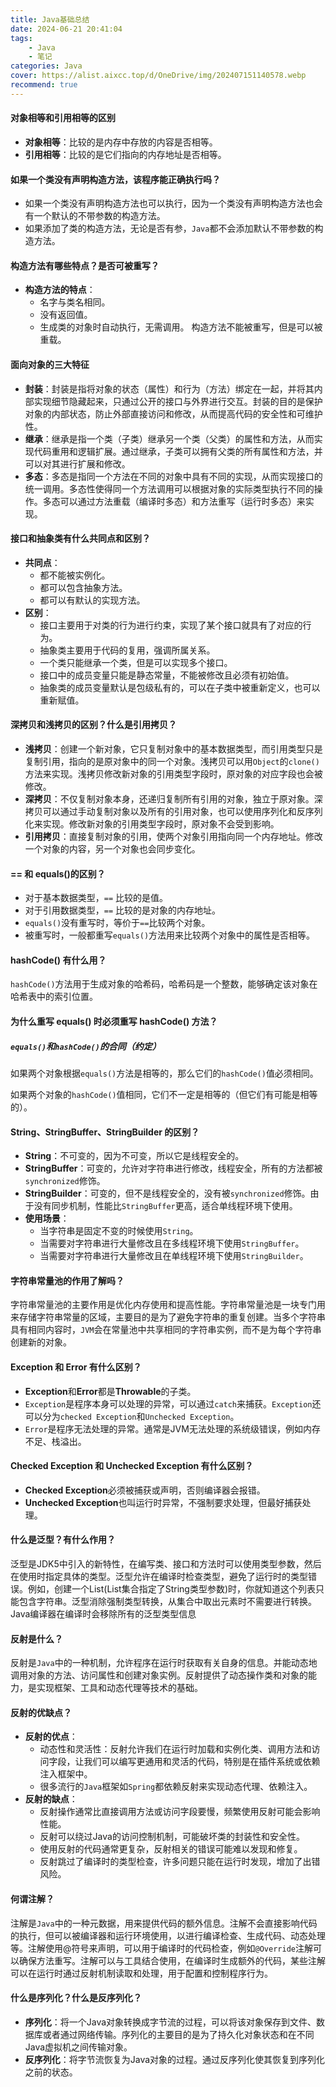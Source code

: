 ```yaml
---
title: Java基础总结
date: 2024-06-21 20:41:04
tags: 
    - Java
    - 笔记
categories: Java
cover: https://alist.aixcc.top/d/OneDrive/img/202407151140578.webp
recommend: true
---
```

#### 对象相等和引用相等的区别
- **对象相等**：比较的是内存中存放的内容是否相等。
- **引用相等**：比较的是它们指向的内存地址是否相等。

#### 如果一个类没有声明构造方法，该程序能正确执行吗？
- 如果一个类没有声明构造方法也可以执行，因为一个类没有声明构造方法也会有一个默认的不带参数的构造方法。
- 如果添加了类的构造方法，无论是否有参，`Java`都不会添加默认不带参数的构造方法。

#### 构造方法有哪些特点？是否可被重写？
- **构造方法的特点**：
  - 名字与类名相同。
  - 没有返回值。
  - 生成类的对象时自动执行，无需调用。
    构造方法不能被重写，但是可以被重载。

#### 面向对象的三大特征
- **封装**：封装是指将对象的状态（属性）和行为（方法）绑定在一起，并将其内部实现细节隐藏起来，只通过公开的接口与外界进行交互。封装的目的是保护对象的内部状态，防止外部直接访问和修改，从而提高代码的安全性和可维护性。
- **继承**：继承是指一个类（子类）继承另一个类（父类）的属性和方法，从而实现代码重用和逻辑扩展。通过继承，子类可以拥有父类的所有属性和方法，并可以对其进行扩展和修改。
- **多态**：多态是指同一个方法在不同的对象中具有不同的实现，从而实现接口的统一调用。多态性使得同一个方法调用可以根据对象的实际类型执行不同的操作。多态可以通过方法重载（编译时多态）和方法重写（运行时多态）来实现。

#### 接口和抽象类有什么共同点和区别？
- **共同点**：
  - 都不能被实例化。
  - 都可以包含抽象方法。
  - 都可以有默认的实现方法。
- **区别**：
  - 接口主要用于对类的行为进行约束，实现了某个接口就具有了对应的行为。
  - 抽象类主要用于代码的复用，强调所属关系。
  - 一个类只能继承一个类，但是可以实现多个接口。
  - 接口中的成员变量只能是静态常量，不能被修改且必须有初始值。
  - 抽象类的成员变量默认是包级私有的，可以在子类中被重新定义，也可以重新赋值。

#### 深拷贝和浅拷贝的区别？什么是引用拷贝？
- **浅拷贝**：创建一个新对象，它只复制对象中的基本数据类型，而引用类型只是复制引用，指向的是原对象中的同一个对象。浅拷贝可以用`Object`的`clone()`方法来实现。浅拷贝修改新对象的引用类型字段时，原对象的对应字段也会被修改。
- **深拷贝**：不仅复制对象本身，还递归复制所有引用的对象，独立于原对象。深拷贝可以通过手动复制对象以及所有的引用对象，也可以使用序列化和反序列化来实现。修改新对象的引用类型字段时，原对象不会受到影响。
- **引用拷贝**：直接复制对象的引用，使两个对象引用指向同一个内存地址。修改一个对象的内容，另一个对象也会同步变化。

#### == 和 equals()的区别？
- 对于基本数据类型，`==` 比较的是值。
- 对于引用数据类型，`==` 比较的是对象的内存地址。
- `equals()`没有重写时，等价于`==`比较两个对象。
- 被重写时，一般都重写`equals()`方法用来比较两个对象中的属性是否相等。

#### hashCode() 有什么用？
`hashCode()`方法用于生成对象的哈希码，哈希码是一个整数，能够确定该对象在哈希表中的索引位置。

#### 为什么重写 equals() 时必须重写 hashCode() 方法？

##### `equals()`和`hashCode()`的合同（约定）

如果两个对象根据`equals()`方法是相等的，那么它们的`hashCode()`值必须相同。

如果两个对象的`hashCode()`值相同，它们不一定是相等的（但它们有可能是相等的）。

#### String、StringBuffer、StringBuilder 的区别？
- **String**：不可变的，因为不可变，所以它是线程安全的。
- **StringBuffer**：可变的，允许对字符串进行修改，线程安全，所有的方法都被`synchronized`修饰。
- **StringBuilder**：可变的，但不是线程安全的，没有被`synchronized`修饰。由于没有同步机制，性能比`StringBuffer`更高，适合单线程环境下使用。
- **使用场景**：
  - 当字符串是固定不变的时候使用`String`。
  - 当需要对字符串进行大量修改且在多线程环境下使用`StringBuffer`。
  - 当需要对字符串进行大量修改且在单线程环境下使用`StringBuilder`。

#### 字符串常量池的作用了解吗？
字符串常量池的主要作用是优化内存使用和提高性能。字符串常量池是一块专门用来存储字符串常量的区域，主要目的是为了避免字符串的重复创建。当多个字符串具有相同内容时，`JVM`会在常量池中共享相同的字符串实例，而不是为每个字符串创建新的对象。

#### Exception 和 Error 有什么区别？
- **Exception**和**Error**都是**Throwable**的子类。
- `Exception`是程序本身可以处理的异常，可以通过`catch`来捕获。`Exception`还可以分为`checked Exception`和`Unchecked Exception`。
- `Error`是程序无法处理的异常。通常是JVM无法处理的系统级错误，例如内存不足、栈溢出。

#### Checked Exception 和 Unchecked Exception 有什么区别？
- **Checked Exception**必须被捕获或声明，否则编译器会报错。
- **Unchecked Exception**也叫运行时异常，不强制要求处理，但最好捕获处理。

#### 什么是泛型？有什么作用？
泛型是JDK5中引入的新特性，在编写类、接口和方法时可以使用类型参数，然后在使用时指定具体的类型。泛型允许在编译时检查类型，避免了运行时的类型错误。例如，创建一个List<String>(List集合指定了String类型参数)时，你就知道这个列表只能包含字符串。泛型消除强制类型转换，从集合中取出元素时不需要进行转换。Java编译器在编译时会移除所有的泛型类型信息

#### 反射是什么？
反射是`Java`中的一种机制，允许程序在运行时获取有关自身的信息。并能动态地调用对象的方法、访问属性和创建对象实例。反射提供了动态操作类和对象的能力，是实现框架、工具和动态代理等技术的基础。

#### 反射的优缺点？
- **反射的优点**：
  - 动态性和灵活性：反射允许我们在运行时加载和实例化类、调用方法和访问字段，让我们可以编写更通用和灵活的代码，特别是在插件系统或依赖注入框架中。
  - 很多流行的`Java`框架如`Spring`都依赖反射来实现动态代理、依赖注入。
- **反射的缺点**：
  - 反射操作通常比直接调用方法或访问字段要慢，频繁使用反射可能会影响性能。
  - 反射可以绕过Java的访问控制机制，可能破坏类的封装性和安全性。
  - 使用反射的代码通常更复杂，反射相关的错误可能难以发现和修复。
  - 反射跳过了编译时的类型检查，许多问题只能在运行时发现，增加了出错风险。

#### 何谓注解？
注解是`Java`中的一种元数据，用来提供代码的额外信息。注解不会直接影响代码的执行，但可以被编译器和运行环境使用，以进行编译检查、生成代码、动态处理等。注解使用@符号来声明，可以用于编译时的代码检查，例如`@Override`注解可以确保方法重写。注解可以与工具结合使用，在编译时生成额外的代码，某些注解可以在运行时通过反射机制读取和处理，用于配置和控制程序行为。

#### 什么是序列化？什么是反序列化？
- **序列化**：将一个Java对象转换成字节流的过程，可以将该对象保存到文件、数据库或者通过网络传输。序列化的主要目的是为了持久化对象状态和在不同Java虚拟机之间传输对象。
- **反序列化**：将字节流恢复为Java对象的过程。通过反序列化使其恢复到序列化之前的状态。

